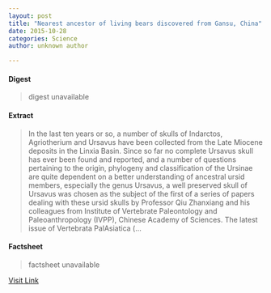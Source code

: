 ```yaml
---
layout: post
title: "Nearest ancestor of living bears discovered from Gansu, China"
date: 2015-10-28
categories: Science
author: unknown author

---
```



#### Digest
>digest unavailable

#### Extract
>In the last ten years or so, a number of skulls of Indarctos, Agriotherium and Ursavus have been collected from the Late Miocene deposits in the Linxia Basin. Since so far no complete Ursavus skull has ever been found and reported, and a number of questions pertaining to the origin, phylogeny and classification of the Ursinae are quite dependent on a better understanding of ancestral ursid members, especially the genus Ursavus, a well preserved skull of Ursavus was chosen as the subject of the first of a series of papers dealing with these ursid skulls by Professor Qiu Zhanxiang and his colleagues from Institute of Vertebrate Paleontology and Paleoanthropology (IVPP), Chinese Academy of Sciences. The latest issue of Vertebrata PalAsiatica (...

#### Factsheet
>factsheet unavailable

[Visit Link](http://phys.org/news326447899.html)


